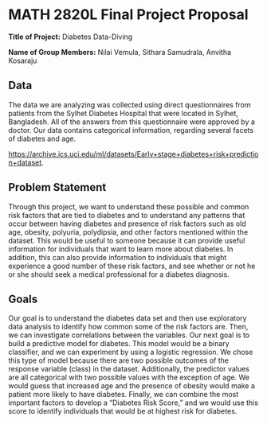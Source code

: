 # MATH 2820L Final Project Proposal

**Title of Project:** Diabetes Data-Diving

**Name of Group Members:** Nilai Vemula, Sithara Samudrala, Anvitha Kosaraju

## Data

The data we are analyzing was collected using direct questionnaires from patients from the Sylhet Diabetes Hospital that were located in Sylhet, Bangladesh. All of the answers from this questionnaire were approved by a doctor. Our data contains categorical information, regarding several facets of diabetes and age.

https://archive.ics.uci.edu/ml/datasets/Early+stage+diabetes+risk+prediction+dataset.

## Problem Statement

Through this project, we want to understand these possible and common risk factors that are tied to diabetes and to understand any patterns that occur between having diabetes and presence of risk factors such as old age, obesity, polyuria, polydipsia, and other factors mentioned within the dataset. This would be useful to someone because it can provide useful information for individuals that want to learn more about diabetes. In addition, this can also provide information to individuals that might experience a good number of these risk factors, and see whether or not he or she should seek a medical professional for a diabetes diagnosis.

## Goals

Our goal is to understand the diabetes data set and then use exploratory data analysis to identify how common some of the risk factors are. Then, we can investigate correlations between the variables. Our next goal is to build a predictive model for diabetes. This model would be a binary classifier, and we can experiment by using a logistic regression. We chose this type of model because there are two possible outcomes of the response variable (class) in the dataset. Additionally, the predictor values are all categorical with two possible values with the exception of age. We would guess that increased age and the presence of obesity would make a patient more likely to have diabetes. Finally, we can combine the most important factors to develop a “Diabetes Risk Score,” and we would use this score to identify individuals that would be at highest risk for diabetes.
